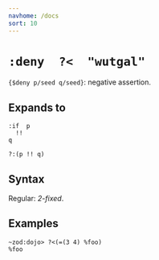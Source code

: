 ```yaml
---
navhome: /docs
sort: 10
---
```


# `:deny  ?<  "wutgal"`

`{$deny p/seed q/seed}`: negative assertion.

## Expands to

```
:if  p
  !!
q
```

```
?:(p !! q)
```

## Syntax

Regular: *2-fixed*.

## Examples

```
~zod:dojo> ?<(=(3 4) %foo)
%foo
```

